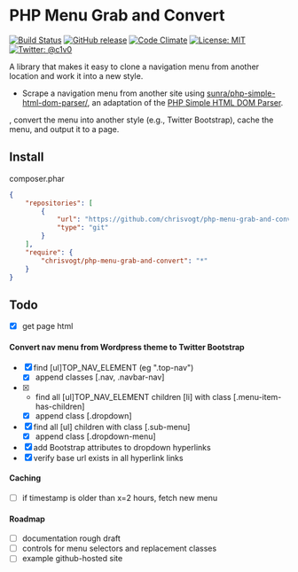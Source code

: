 PHP Menu Grab and Convert
=========================

[![Build Status](https://travis-ci.org/chrisvogt/php-menu-grab-and-convert.svg)](https://travis-ci.org/chrisvogt/php-menu-grab-and-convert)
[![GitHub release](http://img.shields.io/github/release/chrisvogt/php-menu-grab-and-convert.svg?style=flat)](https://github.com/chrisvogt/php-menu-grab-and-convert/releases)
[![Code Climate](http://img.shields.io/codeclimate/coverage/github/triAGENS/ashikawa-core.svg?style=flat)](https://github.com/chrisvogt/php-menu-grab-and-convert)
[![License: MIT](http://img.shields.io/badge/license-MIT-70a1fb.svg?style=flat)](https://github.com/chrisvogt/php-menu-grab-and-convert/blob/master/LICENSE)
[![Twitter: @c1v0](http://img.shields.io/badge/contact-%40c1v0-70a1fb.svg?style=flat)](https://twitter.com/c1v0)

A library that makes it easy to clone a navigation menu from another location and work it into a new style.
- Scrape a navigation menu from another site using [sunra/php-simple-html-dom-parser/](https://github.com/sunra/php-simple-html-dom-parser), an adaptation of the [PHP Simple HTML DOM Parser](http://simplehtmldom.sourceforge.net/).

, convert the menu into another style (e.g., Twitter Bootstrap), cache the menu, and output it to a page.

Install
-------

 composer.phar
```json
{
    "repositories": [
        {
            "url": "https://github.com/chrisvogt/php-menu-grab-and-convert.git",
            "type": "git"
        }
    ],
    "require": {
        "chrisvogt/php-menu-grab-and-convert": "*"
    }
}
```

Todo
----

- [x] get page html

#### Convert nav menu from Wordpress theme to Twitter Bootstrap

- [x] find [ul]TOP_NAV_ELEMENT (eg ".top-nav")
  - [x] append classes [.nav, .navbar-nav]
- [x] * find all [ul]TOP_NAV_ELEMENT children [li] with class [.menu-item-has-children]
  - [x] append class [.dropdown]
- [x] find all [ul] children with class [.sub-menu]
  - [x] append class [.dropdown-menu]
- [x] add Bootstrap attributes to dropdown hyperlinks
- [x] verify base url exists in all hyperlink links

#### Caching

- [ ] if timestamp is older than x=2 hours, fetch new menu

#### Roadmap
- [ ] documentation rough draft
- [ ] controls for menu selectors and replacement classes
- [ ] example github-hosted site
